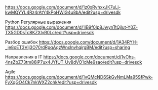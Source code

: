 https://docs.google.com/document/d/1z0xRvhxxJK7uLj-kwMQYYL4Rz4rAtY4kPoHWlG4u8bA/edit?usp=drivesdk

Python Регулярные выражения 
https://docs.google.com/document/d/1lB9f0Ip8JwynTtQjlut-Y0Z-TX5GD0sTc8KZXIyR0Lc/edit?usp=drivesdk

Разбор ошибок 
https://docs.google.com/document/d/1A34RYH-_je8oET3VIj3O70rdRpqAqzWnxlnvhqirgBM/edit?usp=sharing

Направления в IT
https://docs.google.com/document/d/1vOhs-4nsZbZ73tm86iP7ux4JYfUT_Uv8dVO1cMe9sao/edit?usp=drivesdk

Agile
https://docs.google.com/document/d/1vQMcND6SkGyNmLMa95SfPwk-FyXqGO4Ck7nkWXZ2ohk/edit?usp=drivesdk
